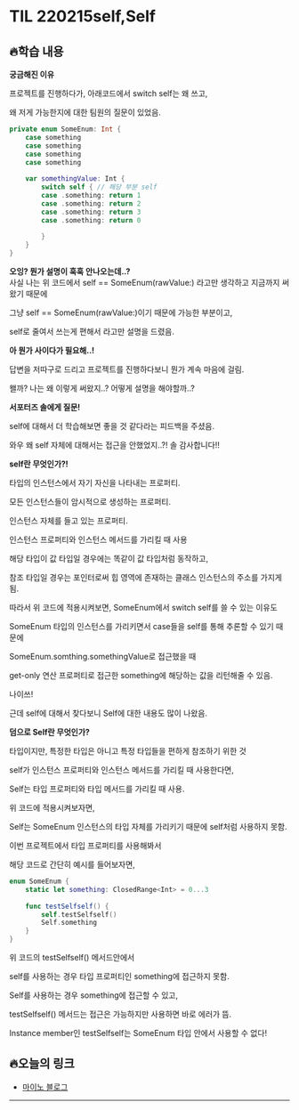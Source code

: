 # TIL 220215self,Self

## 🔥학습 내용
**궁금해진 이유**

프로젝트를 진행하다가, 아래코드에서 switch self는 왜 쓰고,

왜 저게 가능한지에 대한 팀원의 질문이 있었음.

```swift
private enum SomeEnum: Int {
    case something
    case something
    case something
    case something
    
    var somethingValue: Int {
        switch self { // 해당 부분 self
        case .something: return 1
        case .something: return 2
        case .something: return 3
        case .something: return 0
            
        }
    }
}
```

**오잉? 뭔가 설명이 훅훅 안나오는데..?**  
사실 나는 위 코드에서 self == SomeEnum(rawValue:) 라고만 생각하고 지금까지 써왔기 때문에

그냥 self == SomeEnum(rawValue:)이기 때문에 가능한 부분이고,

self로 줄여서 쓰는게 편해서 라고만 설명을 드렸음.

  

**아 뭔가 사이다가 필요해..!**

답변을 저따구로 드리고 프로젝트를 진행하다보니 뭔가 계속 마음에 걸림.

왤까? 나는 왜 이렇게 써왔지..? 어떻게 설명을 해야할까..?

  

**서포터즈 솔에게 질문!**

self에 대해서 더 학습해보면 좋을 것 같다라는 피드백을 주셨음.

와우 왜 self 자체에 대해서는 접근을 안했었지..?! 솔 감사합니다!!

  

**self란 무엇인가?!**

타입의 인스턴스에서 자기 자신을 나타내는 프로퍼티.

모든 인스턴스들이 암시적으로 생성하는 프로퍼티.

인스턴스 자체를 들고 있는 프로퍼티.

인스턴스 프로퍼티와 인스턴스 메서드를 가리킬 때 사용

해당 타입이 값 타입일 경우에는 똑같이 값 타입처럼 동작하고,

참조 타입일 경우는 포인터로써 힙 영역에 존재하는 클래스 인스턴스의 주소를 가지게 됨.

  

따라서 위 코드에 적용시켜보면, SomeEnum에서 switch self를 쓸 수 있는 이유도

SomeEnum 타입의 인스턴스를 가리키면서 case들을 self를 통해 추론할 수 있기 때문에

SomeEnum.somthing.somethingValue로 접근했을 때

get-only 연산 프로퍼티로 접근한 something에 해당하는 값을 리턴해줄 수 있음.

나이쓰!

  

근데 self에 대해서 찾다보니 Self에 대한 내용도 많이 나왔음.

**덤으로 Self란 무엇인가?**

타입이지만, 특정한 타입은 아니고 특정 타입들을 편하게 참조하기 위한 것

self가 인스턴스 프로퍼티와 인스턴스 메서드를 가리킬 때 사용한다면,

Self는 타입 프로퍼티와 타입 메서드를 가리킬 때 사용.

  

위 코드에 적용시켜보자면,

Self는 SomeEnum 인스턴스의 타입 자체를 가리키기 때문에 self처럼 사용하지 못함.

이번 프로젝트에서 타입 프로퍼티를 사용해봐서

해당 코드로 간단히 예시를 들어보자면,

```swift
enum SomeEnum {
    static let something: ClosedRange<Int> = 0...3
    
    func testSelfself() {
        self.testSelfself()
        Self.something
    }
}
```
  

위 코드의 testSelfself() 메서드안에서

self를 사용하는 경우 타입 프로퍼티인 something에 접근하지 못함.

Self를 사용하는 경우 something에 접근할 수 있고,

testSelfself() 메서드는 접근은 가능하지만 사용하면 바로 에러가 뜸.

Instance member인 testSelfself는 SomeEnum 타입 안에서 사용할 수 없다!

## 🔥오늘의 링크
- [마이노 블로그](https://mino777.tistory.com/4)
---
